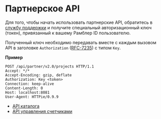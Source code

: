 # Партнерское API

Для того, чтобы начать использовать партнерские API, обратитесь в [службу поддержки](http://help.rambler.ru/feedback/top100/) и получите специальный авторизационный ключ (токен), привязанный к вашему Рамблер ID пользователю.

Полученный ключ необходимо передавать вместе с каждым вызовом API в заголовке `Authorization` ([RFC-7235](https://tools.ietf.org/html/rfc7235)) с типом `Key`.

**Пример**

```
POST /api/partner/v2.0/projects HTTP/1.1
Accept: */*
Accept-Encoding: gzip, deflate
Authorization: Key <token>
Connection: keep-alive
Content-Length: 0
Host: localhost:8081
User-Agent: HTTPie/0.9.9
```

* [API каталога](api-kataloga/)
* [API управления счетчиками](api-kataloga/)
